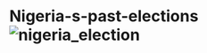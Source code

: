 # Nigeria-s-past-elections![nigeria_election](https://user-images.githubusercontent.com/119361599/221029169-df2a1405-617b-41da-b055-06d87946c971.png)
